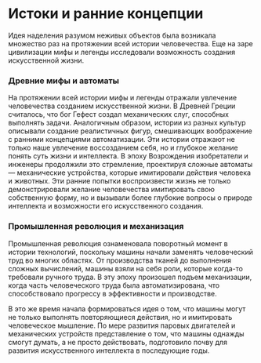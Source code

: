 # Истоки и ранние концепции

Идея наделения разумом неживых объектов была возникала множество раз на протяжении всей истории человечества. Еще на заре цивилизации мифы и легенды исследовали возможность создания искусственной жизни.

### Древние мифы и автоматы&#x20;

На протяжении всей истории мифы и легенды отражали увлечение человечества созданием искусственной жизни. В Древней Греции считалось, что бог Гефест создал механических слуг, способных выполнять задачи. Аналогичным образом, истории из разных культур описывали создание реалистичных фигур, смешивающих воображение с ранними концепциями автоматизации. Эти истории отражают не только наше увлечение воссозданием себя, но и глубокое желание понять суть жизни и интеллекта. В эпоху Возрождения изобретатели и инженеры продолжили это стремление, проектируя сложные автоматы — механические устройства, которые имитировали действия человека и животных. Эти ранние попытки воспроизвести жизнь не только демонстрировали желание человечества имитировать свою собственную форму, но и вызывали более глубокие вопросы о природе интеллекта и возможности его искусственного создания.

### Промышленная революция и механизация&#x20;

Промышленная революция ознаменовала поворотный момент в истории технологий, поскольку машины начали заменять человеческий труд во многих областях. От производства тканей до выполнения сложных вычислений, машины взяли на себя роли, которые когда-то требовали ручного труда. В эту эпоху произошел подъем механизации, когда часть человеческого труда была автоматизирована, что способствовало прогрессу в эффективности и производстве.&#x20;

В это же время начала формироваться идея о том, что машины могут не только выполнять повторяющиеся действия, но и имитировать человеческое мышление. По мере развития паровых двигателей и механических устройств представление о том, что машины однажды смогут думать, а не просто действовать, подготовило почву для развития искусственного интеллекта в последующие годы.
